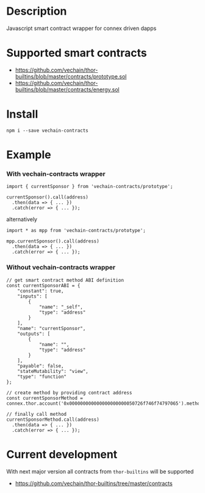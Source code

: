 # Description

Javascript smart contract wrapper for connex driven dapps

# Supported smart contracts

- https://github.com/vechain/thor-builtins/blob/master/contracts/prototype.sol
- https://github.com/vechain/thor-builtins/blob/master/contracts/energy.sol


# Install

`npm i --save vechain-contracts`

# Example


### With vechain-contracts wrapper

```
import { currentSponsor } from 'vechain-contracts/prototype';

currentSponsor().call(address)
  .then(data => { ... })
  .catch(error => { ... });

```

alternatively

```
import * as mpp from 'vechain-contracts/prototype';

mpp.currentSponsor().call(address)
  .then(data => { ... })
  .catch(error => { ... });
```

### Without vechain-contracts wrapper

```
// get smart contract method ABI definition
const currentSponsorABI = {
    "constant": true,
    "inputs": [
        {
            "name": "_self",
            "type": "address"
        }
    ],
    "name": "currentSponsor",
    "outputs": [
        {
            "name": "",
            "type": "address"
        }
    ],
    "payable": false,
    "stateMutability": "view",
    "type": "function"
};

// create method by providing contract address
const currentSponsorMethod = connex.thor.account('0x000000000000000000000050726f746f74797065').method(currentSponsorABI);

// finally call method
currentSponsorMethod.call(address)
  .then(data => { ... })
  .catch(error => { ... });

```

# Current development

With next major version all contracts from `thor-builtins` will be supported
- https://github.com/vechain/thor-builtins/tree/master/contracts